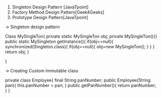 1. Singleton Design Pattern [JavaTpoint]
2. Factory Method Design Pattern[Geek4Geeks]
3. Prototype Design Pattern[JavaTpoint]

-> Singleton design pattern

Class MySingleTon{
private static MySingleTon obj;
private MySingleTon(){}
public static MySingleton  getInstance(){
if(obj==null){
synchronized(Singleton.class){
if(obj==null){
obj=new MySingleTon();
}
}
}
return obj;
}

}


-> Creating Custom Immutable class

private class Employee{
final String panNumber;
public Employee(String pan){
this.panNumber = pan;
}
public getPanNumber(){
return panNumber;
}
}